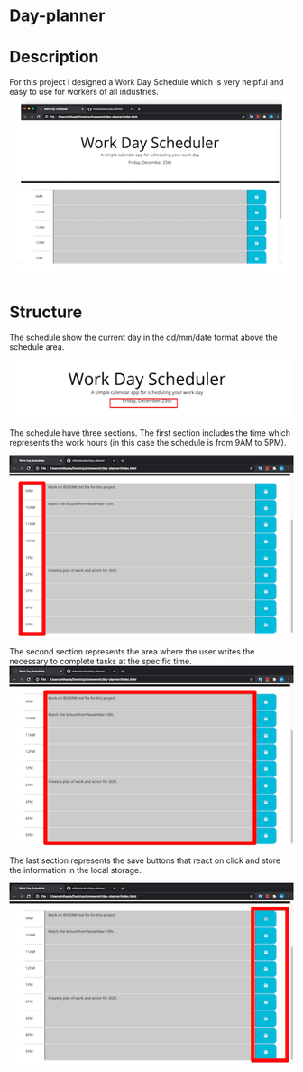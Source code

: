# Day-planner
# Description
For this project I designed a Work Day Schedule which is very helpful and easy to use for workers of all industries.
<img  src="images/Work day Schedule.png">

# Structure
The schedule show the current day in the dd/mm/date format above the schedule area. 

<img src="images/current-date.png">

The schedule have three sections.
The first section includes the time which represents the work hours (in this case the schedule is from 9AM to 5PM).

<img  src="images/work-hours.png">

The second section represents the area where the user writes the necessary to complete tasks at the specific time. 
<img  src="images/users-tasks.png"> 

The last section represents the save buttons that react on click and store the information in the local storage.

<img  src="images/save-buttons.png">
